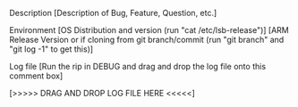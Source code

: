 Description
[Description of Bug, Feature, Question, etc.]

Environment
[OS Distribution and version (run "cat /etc/lsb-release")] [ARM Release Version or if cloning from git branch/commit (run "git branch" and "git log -1" to get this)]

Log file
[Run the rip in DEBUG and drag and drop the log file onto this comment box]

[>>>>> DRAG AND DROP LOG FILE HERE <<<<<]